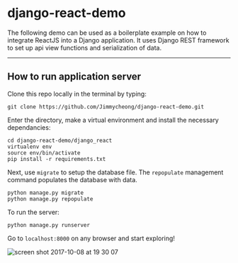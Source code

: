 # django-react-demo

The following demo can be used as a boilerplate example on how to integrate ReactJS into a Django application. It uses Django REST framework to set up api view functions and serialization of data. 

--- 
## How to run application server

Clone this repo locally in the terminal by typing: 
```
git clone https://github.com/Jimmycheong/django-react-demo.git
```

Enter the directory, make a virtual environment and install the necessary dependancies:
```
cd django-react-demo/django_react
virtualenv env
source env/bin/activate
pip install -r requirements.txt
```

Next, use ```migrate``` to setup the database file. The ```repopulate``` management command populates the database with data.
```
python manage.py migrate
python manage.py repopulate
```

To run the server: 
```
python manage.py runserver
```

Go to ```localhost:8000``` on any browser and start exploring!

![screen shot 2017-10-08 at 19 30 07](https://user-images.githubusercontent.com/22529514/31319650-371a0de8-ac5f-11e7-85e0-457d33494b4f.jpg)
